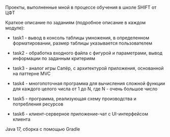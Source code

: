 Проекты, выполненные мной в процессе обучения в школе SHIFT от ЦФТ

Краткое описание по заданиям (подробное описание в каждом модуле):

* task1 - вывод в консоль таблицы умножения, в определенном форматировании, размер таблицы указывается пользователем


* task2 - обработка входного файла с фигурой и параметрами, вывод информации по заданным критериям


* task3 - аналог игры Сапёр, с архитектурой приложения, основанной на паттерне MVC


* task4 - многопоточная программа для вычисления сложной функции для каждого целого числа от 1 до N,
  где N - очень большое число


* task5 - программа, реализующая схему производства и потребления ресурсов


* task6 - клиент-серверное приложение-чат с UI-интерфейсом клиента


Java 17, сборка с помощью Gradle
